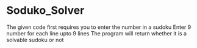 # Soduko_Solver

The given code first requires you to enter the number in a sudoku Enter 9 number for each line upto 9 lines The program will return whether it is a solvable sudoku or not
